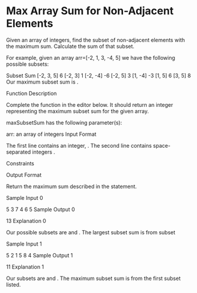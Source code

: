 # Max Array Sum for Non-Adjacent Elements
Given an array of integers, find the subset of non-adjacent elements with the maximum sum. Calculate the sum of that subset.

For example, given an array arr=[-2, 1, 3, -4, 5] we have the following possible subsets:

Subset      Sum
[-2, 3, 5]   6
[-2, 3]      1
[-2, -4]    -6
[-2, 5]      3
[1, -4]     -3
[1, 5]       6
[3, 5]       8
Our maximum subset sum is .

Function Description

Complete the  function in the editor below. It should return an integer representing the maximum subset sum for the given array.

maxSubsetSum has the following parameter(s):

arr: an array of integers
Input Format

The first line contains an integer, . 
The second line contains  space-separated integers .

Constraints

Output Format

Return the maximum sum described in the statement.

Sample Input 0

5
3 7 4 6 5
Sample Output 0

13
Explanation 0

Our possible subsets are  and . The largest subset sum is  from subset 

Sample Input 1

5
2 1 5 8 4
Sample Output 1

11
Explanation 1

Our subsets are  and . The maximum subset sum is  from the first subset listed.
